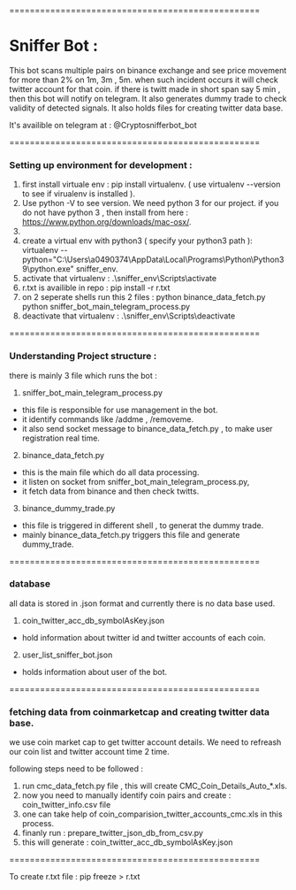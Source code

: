 =================================================

# Sniffer Bot :

This bot scans multiple pairs on binance exchange and see price movement for more than 2% on 1m, 3m , 5m.
when such incident occurs it will check twitter account for that coin.
if there is twitt made in short span say 5 min , then this bot will notify on telegram.
It also generates dummy trade to check validity of detected signals.
It also holds files for creating twitter data base.

It's availible on telegram at : @Cryptosnifferbot_bot

=================================================

### Setting up environment for development :

1. first install virtuale env : pip install virtualenv. ( use virtualenv --version to see if virualenv is installed ).
2. Use python -V to see version. We need python 3 for our project. if you do not have python 3 , then install from here : https://www.python.org/downloads/mac-osx/.
3. 
4. create a virtual env with python3 ( specify your python3 path ): virtualenv --python="C:\Users\a0490374\AppData\Local\Programs\Python\Python39\python.exe" sniffer_env.
5. activate that virtualenv : .\sniffer_env\Scripts\activate
6. r.txt is availible in repo : pip install -r r.txt
7. on 2 seperate shells run this 2 files :
   python binance_data_fetch.py
   python sniffer_bot_main_telegram_process.py
6. deactivate that virtualenv : .\sniffer_env\Scripts\deactivate

=================================================

### Understanding Project structure :

there is mainly 3 file which runs the bot :

1) sniffer_bot_main_telegram_process.py
- this file is responsible for use management in the bot.
- it identify commands like /addme , /removeme.
- it also send socket message to binance_data_fetch.py , to make user registration real time.

2) binance_data_fetch.py
- this is the main file which do all data processing.
- it listen on socket from sniffer_bot_main_telegram_process.py,
- it fetch data from binance and then check twitts.

3) binance_dummy_trade.py
- this file is triggered in different shell , to generat the dummy trade.
- mainly binance_data_fetch.py triggers this file and generate dummy_trade.

=================================================

### database

all data is stored in .json format and currently there is no data base used.

1) coin_twitter_acc_db_symbolAsKey.json
- hold information about twitter id and twitter accounts of each coin.

2) user_list_sniffer_bot.json
- holds information about user of the bot.

=================================================

### fetching data from coinmarketcap and creating twitter data base.

we use coin market cap to get twitter account details.
We need to refreash our coin list and twitter account time 2 time.

following steps need to be followed :
1) run cmc_data_fetch.py file , this will create CMC_Coin_Details_Auto_*.xls.
2) now you need to manually identify coin pairs and create : coin_twitter_info.csv file
3) one can take help of coin_comparision_twitter_accounts_cmc.xls in this process.
4) finanly run : prepare_twitter_json_db_from_csv.py 
5) this will generate : coin_twitter_acc_db_symbolAsKey.json


=================================================

To create r.txt file : pip freeze > r.txt
